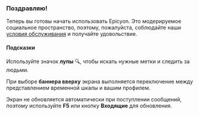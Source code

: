 ### Поздравляю!
Теперь вы готовы начать использовать Epicyon. Это модерируемое социальное пространство, поэтому, пожалуйста, соблюдайте наши [условия обслуживания](/terms) и получайте удовольствие.

#### Подсказки
Используйте значок **лупы** 🔍, чтобы искать нужные метки и следить за людьми.

При выборе **баннера вверху** экрана выполняется переключение между представлением временной шкалы и вашим профилем.

Экран не обновляется автоматически при поступлении сообщений, поэтому используйте **F5** или кнопку **Входящие** для обновления.
